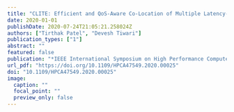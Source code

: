 ```yaml
---
title: "CLITE: Efficient and QoS-Aware Co-Location of Multiple Latency-Critical Jobs for Warehouse Scale Computers"
date: 2020-01-01
publishDate: 2020-07-24T21:05:21.258024Z
authors: ["Tirthak Patel", "Devesh Tiwari"]
publication_types: ["1"]
abstract: ""
featured: false
publication: "*IEEE International Symposium on High Performance Computer Architecture, HPCA 2020, San Diego, CA, USA, February 22-26, 2020*"
url_pdf: "https://doi.org/10.1109/HPCA47549.2020.00025"
doi: "10.1109/HPCA47549.2020.00025"
image:
  caption: ""
  focal_point: ""
  preview_only: false
---
```


